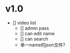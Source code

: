 # v1.0

- [] video list
    - [] admin pass
    - [] can edit name
    - [] can search
    - 单一name的json文件?